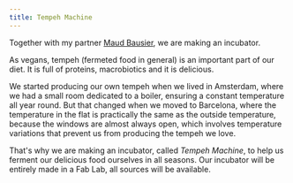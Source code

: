 ```yaml
---
title: Tempeh Machine
---
```


Together with my partner [Maud Bausier](https://maudb.gitlab.io/dok/), we are making an incubator.

As vegans, tempeh (fermeted food in general) is an important part of our diet. It is full of proteins, macrobiotics and it is delicious.

We started producing our own tempeh when we lived in Amsterdam, where we had a small room dedicated to a boiler, ensuring a constant temperature all year round. But that changed when we moved to Barcelona, where the temperature in the flat is practically the same as the outside temperature, because the windows are almost always open, which involves temperature variations that prevent us from producing the tempeh we love.

That's why we are making an incubator, called *Tempeh Machine*, to help us ferment our delicious food ourselves in all seasons. Our incubator will be entirely made in a Fab Lab, all sources will be available.